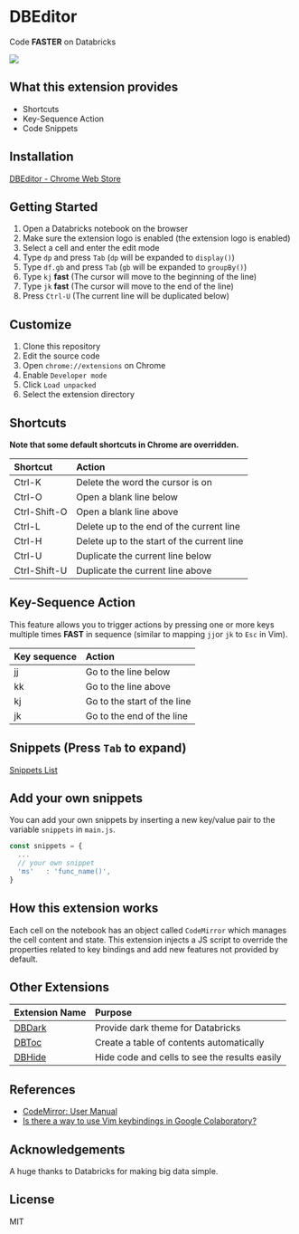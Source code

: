 # DBEditor

Code **FASTER** on Databricks

<kbd>
  <img src="https://user-images.githubusercontent.com/17039389/60017754-7ad44980-96c4-11e9-8ff4-8a680ff393fd.gif">
</kbd>

## What this extension provides

- Shortcuts
- Key-Sequence Action
- Code Snippets

## Installation

[DBEditor - Chrome Web Store](https://chrome.google.com/webstore/detail/dbeditor/nlnifkmijjmmoaindmhbcdfinkcmfafj)

## Getting Started

1. Open a Databricks notebook on the browser
1. Make sure the extension logo is enabled (the extension logo is enabled)
1. Select a cell and enter the edit mode
1. Type `dp` and press `Tab` (`dp` will be expanded to `display()`)
1. Type `df.gb` and press `Tab` (`gb` will be expanded to `groupBy()`)
1. Type `kj` **fast** (The cursor will move to the beginning of the line)
1. Type `jk` **fast** (The cursor will move to the end of the line)
1. Press `Ctrl-U` (The current line will be duplicated below)

## Customize

1. Clone this repository
1. Edit the source code
1. Open `chrome://extensions` on Chrome
1. Enable `Developer mode`
1. Click `Load unpacked`
1. Select the extension directory

## Shortcuts

**Note that some default shortcuts in Chrome are overridden.**

| Shortcut     | Action                                     |
| :----------- | :----------------------------------------- |
| Ctrl-K       | Delete the word the cursor is on           |
| Ctrl-O       | Open a blank line below                    |
| Ctrl-Shift-O | Open a blank line above                    |
| Ctrl-L       | Delete up to the end of the current line   |
| Ctrl-H       | Delete up to the start of the current line |
| Ctrl-U       | Duplicate the current line below           |
| Ctrl-Shift-U | Duplicate the current line above           |

## Key-Sequence Action

This feature allows you to trigger actions by pressing one or more keys multiple times **FAST** in sequence (similar to mapping `jj`or `jk` to `Esc` in Vim).

| Key sequence | Action                      |
| :----------- | :-------------------------- |
| jj           | Go to the line below        |
| kk           | Go to the line above        |
| kj           | Go to the start of the line |
| jk           | Go to the end of the line   |

## Snippets (Press `Tab` to expand)

[Snippets List](./docs/snippets.md)

## Add your own snippets

You can add your own snippets by inserting a new key/value pair to the variable `snippets` in `main.js`.

```js
const snippets = {
  ...
  // your own snippet
  'ms'   : 'func_name()',
}
```

## How this extension works

Each cell on the notebook has an object called `CodeMirror` which manages the cell content and state. This extension injects a JS script to override the properties related to key bindings and add new features not provided by default.

## Other Extensions

| Extension Name                             | Purpose                                       |
| :----------------------------------------- | :-------------------------------------------- |
| [DBDark](https://github.com/harupy/dbdark) | Provide dark theme for Databricks             |
| [DBToc](https://github.com/harupy/dbtoc)   | Create a table of contents automatically      |
| [DBHide](https://github.com/harupy/dbhide) | Hide code and cells to see the results easily |

## References

- [CodeMirror: User Manual](https://codemirror.net/doc/manual.html)
- [Is there a way to use Vim keybindings in Google Colaboratory?](https://stackoverflow.com/questions/48674326/is-there-a-way-to-use-vim-keybindings-in-google-colaboratory)

## Acknowledgements

A huge thanks to Databricks for making big data simple.

## License

MIT
